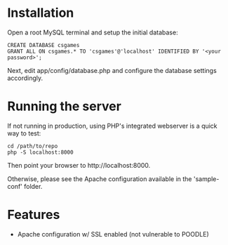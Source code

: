 # Installation
Open a root MySQL terminal and setup the initial database:
```
CREATE DATABASE csgames
GRANT ALL ON csgames.* TO 'csgames'@'localhost' IDENTIFIED BY '<your password>';
```

Next, edit app/config/database.php and configure the database settings accordingly.

# Running the server
If not running in production, using PHP's integrated webserver is a quick way to test:
```
cd /path/to/repo
php -S localhost:8000
```

Then point your browser to http://localhost:8000.

Otherwise, please see the Apache configuration available in the 'sample-conf' folder.

# Features
* Apache configuration w/ SSL enabled (not vulnerable to POODLE)
